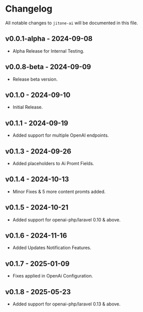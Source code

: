 # Changelog

All notable changes to `jitone-ai` will be documented in this file.

## v0.0.1-alpha - 2024-09-08

- Alpha Release for Internal Testing.

## v0.0.8-beta - 2024-09-09

- Release beta version.

## v0.1.0 - 2024-09-10

- Initial Release.

## v0.1.1 - 2024-09-19

- Added support for multiple OpenAI endpoints.

## v0.1.3 - 2024-09-26

- Added placeholders to Ai Promt Fields.

## v0.1.4 - 2024-10-13

- Minor Fixes & 5 more content promts added.

## v0.1.5 - 2024-10-21

- Added support for openai-php/laravel 0.10 & above.

## v0.1.6 - 2024-11-16

- Added Updates Notification Features.

## v0.1.7 - 2025-01-09

- Fixes applied in OpenAi Configuration.

## v0.1.8 - 2025-05-23

- Added support for openai-php/laravel 0.13 & above.

